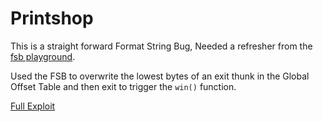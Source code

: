 # Printshop

This is a straight forward Format String Bug, Needed a refresher from the [fsb playground](https://github.com/Caesurus/how2fsb/blob/master/playground/tutorial_example.py).

Used the FSB to overwrite the lowest bytes of an exit thunk in the Global Offset Table and then exit to trigger the `win()` function. 

[Full Exploit](./expolit.py)

